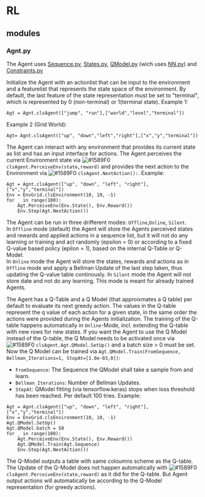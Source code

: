 # RL

## modules

### Agnt.py
The Agent uses [Sequence.py](https://github.com/myhamidi/RL/blob/master/Sequence.py), [States.py](https://github.com/myhamidi/RL/blob/master/States.py), [QModel.py](https://github.com/myhamidi/RL/blob/master/QModel.py) (wich uses [NN.py](https://github.com/myhamidi/RL/blob/master/NN.py)) and [Constraints.py](https://github.com/myhamidi/RL/blob/master/Constraints.py)

Initialize the Agent with an actionlist that can be input to the environment and a featurelist that represents the state space of the environment. By default, the last feature of the state representation must be set to "terminal", which is represented by 0 (non-terminal) or 1(terminal state).
Example 1:
```
Agt = Agnt.clsAgent(["jump", "run"],["world","level","terminal"])
```
Example 2 (Grid World):
```
Agt= Agnt.clsAgent(["up", "down","left","right"],["x","y","terminal"])
```

The Agent can interact with any environment that provides its current state as list and has an input interface for actions. The Agent perceives the current Environment state via ![#1589F0](https://placehold.it/15/1589F0/000000?text=+) ``clsAgent.PerceiveEnv(state,reward)`` and provides the next action to the Environment via ![#1589F0](https://placehold.it/15/1589F0/000000?text=+) ``clsAgent.NextAction():``.
Example:
```
Agt = Agnt.clsAgent(["up", "down", "left", "right"],["x","y","terminal"])
Env = EnvGrid.clsEnvironment(10, 10, -1)
for _ in range(100):
    Agt.PerceiveEnv(Env.State(), Env.Reward())
    Env.Step(Agt.NextAction())
```

The Agent can be run in three drifferent modes: ``Offline``,``Online``, ``Silent``.   
In ``Offline`` mode (default) the Agent will store the Agents perceived states and rewards and applied actions in a sequence list, but it will not do any learning or training and act randomly (epsilon = 0) or according to a fixed Q-value based policy (epilon = 1), based on the internal Q-Table or Q-Model.  
In ``Online`` mode the Agent will store the states, rewards and actions as in ``Offline`` mode and apply a Bellman Update of the last step taken, thus updating the Q-value table continously.
In ``Silent`` mode the Agent will not store date and not do any learning. This mode is meant for already trained Agents.

The Agent has a Q-Table and a Q Model (that approixmates a Q table) per default to evaluate its next greedy action. The values in the Q-table represent the q value of each action for a given state, in the same order the actions were provided during the Agents initialization. The training of the Q-table happens automatically in ``Online``-Mode, incl. extending the Q-table with new rows for new states. 
If you want the Agent to use the Q Model instead of the Q-table, the Q Model needs to be activated once via ![#1589F0](https://placehold.it/15/1589F0/000000?text=+) ``clsAgent.Agt.QModel.SetUp()`` and a batch size > 0 must be set. Now the Q Model can be trained via ``Agt.QModel.Train(FromSequence, Bellman_Iterations=1, StopAt=[1.0e-03,0])``:   

- ``FromSequence``: The Sequence the QModel shall take a sample from and learn.  
- ``Bellman_Iterations``: Number of Bellman Updates.
- ``StopAt``: QModel fitting (via tensorflow.keras) stops when loss threshold has been reached. Per default 100 tries. Example:
```
Agt = Agnt.clsAgent(["up", "down", "left", "right"],["x","y","terminal"])
Env = EnvGrid.clsEnvironment(10, 10, -1)
Agt.QModel.SetUp()
Agt.QModel.batch = 50
for _ in range(100):
    Agt.PerceiveEnv(Env.State(), Env.Reward())
    Agt.QModel.Train(Agt.Sequence)
    Env.Step(Agt.NextAction())
```

The Q-Model outputs a table with same coloumns scheme as the Q-table. The Update of the Q-Model does not happen automatically with ![#1589F0](https://placehold.it/15/1589F0/000000?text=+) ``clsAgent.PerceiveEnv(state,reward)`` as it did for the Q-table. But Agent output actions will automatically be according to the Q-Model representation (for greedy actions).
